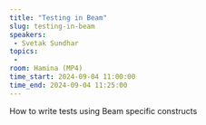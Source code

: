 ```yaml
---
title: "Testing in Beam"
slug: testing-in-beam
speakers:
 - Svetak Sundhar
topics:
 - 
room: Hamina (MP4)
time_start: 2024-09-04 11:00:00
time_end: 2024-09-04 11:25:00
---
```


How to write tests using Beam specific constructs